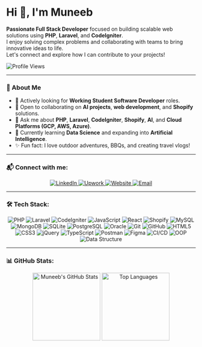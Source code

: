 # Hi 👋, I'm Muneeb

**Passionate Full Stack Developer** focused on building scalable web solutions using **PHP**, **Laravel**, and **CodeIgniter**.  
I enjoy solving complex problems and collaborating with teams to bring innovative ideas to life.  
Let's connect and explore how I can contribute to your projects!

![Profile Views](https://komarev.com/ghpvc/?username=Muneeb1998&label=Profile%20views&color=0e75b6&style=flat)

---

### 🚀 About Me
- 🔎 Actively looking for **Working Student Software Developer** roles.  
- 🤝 Open to collaborating on **AI projects**, **web development**, and **Shopify** solutions.  
- 💬 Ask me about **PHP**, **Laravel**, **CodeIgniter**, **Shopify**, **AI**, and **Cloud Platforms (GCP, AWS, Azure)**.  
- 📖 Currently learning **Data Science** and expanding into **Artificial Intelligence**.  
- ✨ Fun fact: I love outdoor adventures, BBQs, and creating travel vlogs!  

---

### 📬 Connect with me:

<p align="center">
  <a href="https://www.linkedin.com/in/muneeb-mansoor/" target="_blank">
    <img src="https://img.shields.io/badge/LinkedIn-blue?logo=linkedin&logoColor=white" alt="LinkedIn" />
  </a>
  <a href="https://www.upwork.com/freelancers/~01ce924bcec6f4f6c6" target="_blank">
    <img src="https://img.shields.io/badge/Upwork-6fda44?logo=upwork&logoColor=white" alt="Upwork" />
  </a>
  <a href="https://muneeb-dev.me" target="_blank">
    <img src="https://img.shields.io/badge/Website-000000?logo=About.me&logoColor=white" alt="Website" />
  </a>
  <a href="mailto:muneebmansoor98@gmail.com" target="_blank">
    <img src="https://img.shields.io/badge/Email-D14836?logo=gmail&logoColor=white" alt="Email" />
  </a>
</p>

---

### 🛠️ Tech Stack:

<p align="center">
  <img src="https://img.shields.io/badge/PHP-777BB4?logo=php&logoColor=white" alt="PHP"/>
  <img src="https://img.shields.io/badge/Laravel-FF2D20?logo=laravel&logoColor=white" alt="Laravel"/>
  <img src="https://img.shields.io/badge/CodeIgniter-DD4814?logo=codeigniter&logoColor=white" alt="CodeIgniter"/>
  <img src="https://img.shields.io/badge/JavaScript-F7DF1E?logo=javascript&logoColor=black" alt="JavaScript"/>
  <img src="https://img.shields.io/badge/React-61DAFB?logo=react&logoColor=black" alt="React"/>
  <img src="https://img.shields.io/badge/Shopify-7AB55C?logo=shopify&logoColor=white" alt="Shopify"/>
  <img src="https://img.shields.io/badge/MySQL-4479A1?logo=mysql&logoColor=white" alt="MySQL"/>
  <img src="https://img.shields.io/badge/MongoDB-47A248?logo=mongodb&logoColor=white" alt="MongoDB"/>
  <img src="https://img.shields.io/badge/SQLite-003B57?logo=sqlite&logoColor=white" alt="SQLite"/>
  <img src="https://img.shields.io/badge/PostgreSQL-336791?logo=postgresql&logoColor=white" alt="PostgreSQL"/>
  <img src="https://img.shields.io/badge/Oracle-F80000?logo=oracle&logoColor=white" alt="Oracle"/>
  <img src="https://img.shields.io/badge/Git-F05032?logo=git&logoColor=white" alt="Git"/>
  <img src="https://img.shields.io/badge/GitHub-181717?logo=github&logoColor=white" alt="GitHub"/>
  <img src="https://img.shields.io/badge/HTML5-E34F26?logo=html5&logoColor=white" alt="HTML5"/>
  <img src="https://img.shields.io/badge/CSS3-1572B6?logo=css3&logoColor=white" alt="CSS3"/>
  <img src="https://img.shields.io/badge/jQuery-0769AD?logo=jquery&logoColor=white" alt="jQuery"/>
  <img src="https://img.shields.io/badge/TypeScript-3178C6?logo=typescript&logoColor=white" alt="TypeScript"/>
  <img src="https://img.shields.io/badge/Postman-FF6C37?logo=postman&logoColor=white" alt="Postman"/>
  <img src="https://img.shields.io/badge/Figma-F24E1E?logo=figma&logoColor=white" alt="Figma"/>
  <img src="https://img.shields.io/badge/CI/CD-0A0A0A?logo=jenkins&logoColor=white" alt="CI/CD"/>
  <img src="https://img.shields.io/badge/OOP-000000?logo=circle&logoColor=white" alt="OOP"/>
  <img src="https://img.shields.io/badge/Data%20Structure-00599C?logo=datadog&logoColor=white" alt="Data Structure"/>
</p>

---

### 📊 GitHub Stats:

<p align="center">
  <img src="https://github-readme-stats.vercel.app/api?username=Muneeb1998&show_icons=true&theme=blueberry" alt="Muneeb's GitHub Stats" height="180"/>
  <img src="https://github-readme-stats.vercel.app/api/top-langs/?username=Muneeb1998&layout=compact&theme=blueberry" alt="Top Languages" height="180"/>
</p>
